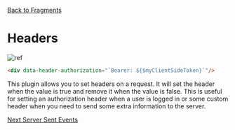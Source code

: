 [Back to Fragments](/docs/included-plugins-html-partials-fragments)

# Headers

![ref](/static/images/headers.gif)


```html
<div data-header-authorization="`Bearer: ${$myClientSideToken}`"/>
```

This plugin allows you to set headers on a request.  It will set the header when the value is true and remove it when the value is false.  This is useful for setting an authorization header when a user is logged in or some custom header when you need to send some extra information to the server.


[Next Server Sent Events](/docs/included-plugins-html-partials-sse)
